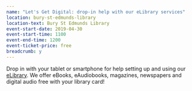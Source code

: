 ```yaml
---
name: "Let's Get Digital: drop-in help with our eLibrary services"
location: bury-st-edmunds-library
location-text: Bury St Edmunds Library
event-start-date: 2019-04-30
event-start-time: 1100
event-end-time: 1200
event-ticket-price: free
breadcrumb: y
---
```


Drop in with your tablet or smartphone for help setting up and using our [eLibrary](/elibrary/). We offer eBooks, eAudiobooks, magazines, newspapers and digital audio free with your library card!
